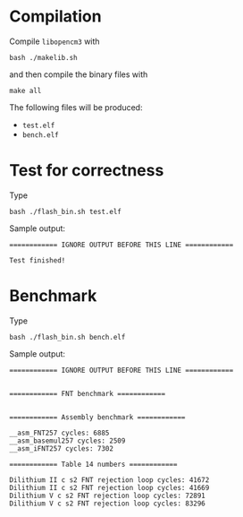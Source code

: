 
# Compilation

Compile `libopencm3` with
```
bash ./makelib.sh
```
and then compile the binary files with
```
make all
```
The following files will be produced:
- `test.elf`
- `bench.elf`

# Test for correctness

Type
```
bash ./flash_bin.sh test.elf
```

Sample output:
```
============ IGNORE OUTPUT BEFORE THIS LINE ============

Test finished!
```

# Benchmark

Type
```
bash ./flash_bin.sh bench.elf
```

Sample output:
```
============ IGNORE OUTPUT BEFORE THIS LINE ============


============ FNT benchmark ============


============ Assembly benchmark ============

__asm_FNT257 cycles: 6885
__asm_basemul257 cycles: 2509
__asm_iFNT257 cycles: 7302

============ Table 14 numbers ============

Dilithium II c s2 FNT rejection loop cycles: 41672
Dilithium II c s2 FNT rejection loop cycles: 41669
Dilithium V c s2 FNT rejection loop cycles: 72891
Dilithium V c s2 FNT rejection loop cycles: 83296
```


